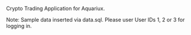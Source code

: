 Crypto Trading Application for Aquariux.

Note:
Sample data inserted via data.sql.
Please user User IDs 1, 2 or 3 for logging in.
